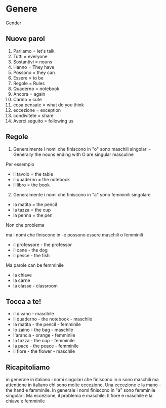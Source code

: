 # Genere #
Gender

## Nuove parol ##
1. Parliamo = let's talk
2. Tutti =  everyone
3. Sostantivi = nouns
4. Hanno = They have
5. Possono = they can
6. Essere = to be
7. Regole = Rules
8. Quaderno = notebook
9. Ancora = again
10. Carino = cute
11. cosa pensate = what do you think
12. eccezione = exception
13. condivitete = share
14. Averci seguito = following us

## Regole ##

1. Generalmente i nomi che finiscono in "o" sono maschili singolari - Generally the nouns ending with O are singular masculine 

Per essempio
* il tavolo = the table
* il quaderno = the notebook
* il libro = the book

2. Generalmente i nomi che finiscono in "a" sono femminili singolare
* la matita = the pencil
* la tazza = the cup
* la penna = the pen

Non che problema

ma i nomi che finiscono in -e possono essere maschili o femminili 

* il professore - the professor
* il cane - the dog
* il pesce - the fish

Ma parole can be femminile
* la chiave
* la carne
* la classe - classroom

## Tocca a te! ##
* il divano - maschile
* il quaderno - the notebook - maschile
* la matita - the pencil - femminile
* lo zaino - the bag - maschile
* l'arancia - orange - femminile
* la tazza - the cup - femminile
* la pace - the peace - femminile
* il fiore - the flower - maschile

## Ricapitoliamo ##
in generale in italiano i nomi singolari che finiscono in o sono maschili ma attentione in italiano chi sono molte eccezione. Una eccezione e la mano - the hand e famminile. In generale i nomi finiscono in "a" sono femminile singolari. Ma eccezione, il problema e maschile. Il fiore e maschile e la chiave e femminile 

